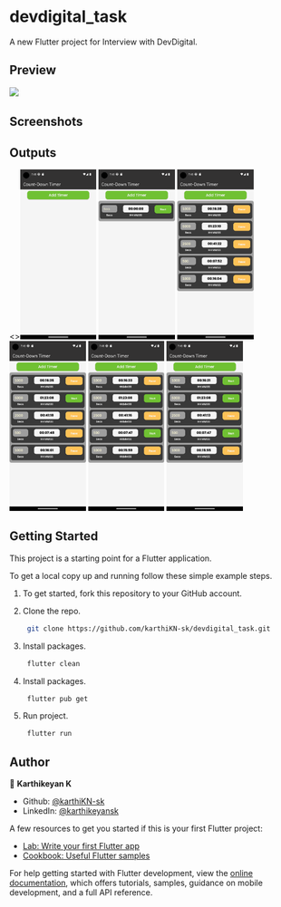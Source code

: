 # devdigital_task

A new Flutter project for Interview with DevDigital.

## Preview

<img src="screenshots/Devdigital.mp4" width="200"/>

## Screenshots

<h2 id="Outputs">Outputs</h2>
<><img height= "300" src="screenshots/Screenshot_1692972781.png" alt="output1" />
<img height= "300" src="screenshots/Screenshot_1692972785.png" alt="output2" />
<img height= "300" src="screenshots/Screenshot_1692972826.png" alt="output3" />
<img height= "300" src="screenshots/Screenshot_1692972830.png" alt="output4" />
<img height= "300" src="screenshots/Screenshot_1692972832.png" alt="output5" />
<img height= "300" src="screenshots/Screenshot_1692972835.png" alt="output6" /></p>

## Getting Started

This project is a starting point for a Flutter application.

To get a local copy up and running follow these simple example steps.

1. To get started, fork this repository to your GitHub account.

2. Clone the repo.
   ```sh
    git clone https://github.com/karthiKN-sk/devdigital_task.git
   ```
3. Install packages.
   ```sh
    flutter clean
   ```
4. Install packages.
   ```sh
    flutter pub get
   ```
5. Run project.
   ```sh
    flutter run
   ```

## Author

👤 **Karthikeyan K**

- Github: [@karthiKN-sk](https://github.com/karthiKN-sk)
- LinkedIn: [@karthikeyansk](https://www.linkedin.com/in/karthikeyansk/)

A few resources to get you started if this is your first Flutter project:

- [Lab: Write your first Flutter app](https://docs.flutter.dev/get-started/codelab)
- [Cookbook: Useful Flutter samples](https://docs.flutter.dev/cookbook)

For help getting started with Flutter development, view the
[online documentation](https://docs.flutter.dev/), which offers tutorials,
samples, guidance on mobile development, and a full API reference.
